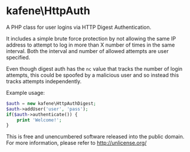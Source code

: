 # kafene\HttpAuth

A PHP class for user logins via HTTP Digest Authentication.

It includes a simple brute force protection by not allowing
the same IP address to attempt to log in more than X number
of times in the same interval. Both the interval and number
of allowed attempts are user specified.

Even though digest auth has the `nc` value that tracks the
number of login attempts, this could be spoofed by a malicious
user and so instead this tracks attempts independently.

Example usage:

```php
$auth = new kafene\HttpAuthDigest;
$auth->addUser('user', 'pass');
if($auth->authenticate()) {
    print 'Welcome!';
}
```

This is free and unencumbered software released into the public domain.  
For more information, please refer to <http://unlicense.org/>
